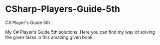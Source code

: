# CSharp-Players-Guide-5th
C# Player's Guide 5th


My C# Player's Guide 5th solutions. Here you can find my way of solving the given tasks in this amazing given book.
